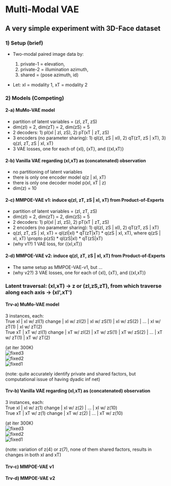 # Multi-Modal VAE

## A very simple experiment with 3D-Face dataset


### 1) Setup (brief)

- Two-modal paired image data by: <br />
  1) private-1 = elevation, <br />
  2) private-2 = illumination azimuth, <br />
  3) shared = (pose azimuth, id) <br />
  
- Let: xI = modality 1, xT = modality 2 <br />

### 2) Models (Competing)

#### 2-a) MuMo-VAE model

- partition of latent variables = (zI, zT, zS) <br />
- dim(zI) = 2, dim(zT) = 2, dim(zS) = 5 <br />
- 2 decoders: 1) pI(xI | zI, zS),  2) pT(xT | zT, zS) <br />
- 3 encoders (no parameter sharing): 1) qI(zI, zS | xI),  2) qT(zT, zS | xT),  3) q(zI, zT, zS | xI, xT) <br />
- 3 VAE losses, one for each of {xI}, {xT}, and {(xI,xT)} <br />

<!--
*Latent traversal from (xI,xT) (at iter 80K)<br />
![fixed3](https://user-images.githubusercontent.com/44901665/55332825-0d7e9700-548e-11e9-88a2-7ab8f150345b.gif)<br />
![fixed2](https://user-images.githubusercontent.com/44901665/55332885-2129fd80-548e-11e9-9af1-def6d2931b03.gif)<br />
![fixed1](https://user-images.githubusercontent.com/44901665/55332858-17a09580-548e-11e9-9864-61014125a9d1.gif)<br />
-->

#### 2-b) Vanilla VAE regarding (xI,xT) as (concatenated) observation

- no partitioning of latent variables <br />
- there is only one encoder model q(z | xI, xT) <br />
- there is only one decoder model p(xI, xT | z) <br />
- dim(z) = 10

<!--
*Latent traversal from (xI,xT) (at iter 80K)<br />
![fixed3](https://user-images.githubusercontent.com/44901665/55333299-e83e5880-548e-11e9-9159-3aa8afd23cca.gif)<br />
![fixed2](https://user-images.githubusercontent.com/44901665/55333312-eeccd000-548e-11e9-9300-5dc52994797b.gif)<br />
![fixed1](https://user-images.githubusercontent.com/44901665/55333373-1a4fba80-548f-11e9-9817-8ad7850ec5dd.gif)<br />
-->

#### 2-c) MMPOE-VAE v1: induce q(zI, zT, zS | xI, xT) from Product-of-Experts

- partition of latent variables = (zI, zT, zS) <br />
- dim(zI) = 2, dim(zT) = 2, dim(zS) = 5 <br />
- 2 decoders: 1) pI(xI | zI, zS),  2) pT(xT | zT, zS) <br />
- 2 encoders (no parameter sharing): 1) qI(zI, zS | xI),  2) qT(zT, zS | xT) <br />
- q(zI, zT, zS | xI, xT) = qI(zI|xI) * qT(zT|xT) * q(zS | xI, xT), 
    where q(zS | xI, xT) \propto p(zS) * qI(zS|xI) * qT(zS|xT) <br />
- (why v1?) 1 VAE loss, for {(xI,xT)} <br />

#### 2-d) MMPOE-VAE v2: induce q(zI, zT, zS | xI, xT) from Product-of-Experts

- The same setup as MMPOE-VAE-v1, but ...
- (why v2?) 3 VAE losses, one for each of {xI}, {xT}, and {(xI,xT)} <br />


<!--
### R1) Reconstruction: (xI,xT) -> z or (zI,zS,zT) -> (xI',xT')
#### R1-a) MuMo-VAE model
#### R1-b) Vanilla VAE regarding (xI,xT) as (concatenated) observation
#### R1-c) MMPOE-VAE v1
#### R1-d) MMPOE-VAE v2
### R2) Pure synthesis: z or (zI,zS,zT) ~ N(0,I) -> (xI,xT)
#### R2-a) MuMo-VAE model
#### R2-b) Vanilla VAE regarding (xI,xT) as (concatenated) observation
#### R2-c) MMPOE-VAE v1
#### R2-d) MMPOE-VAE v2
### R3) Cross-modal prediction: Given xI, infer zS, zT ~ N(0,I) -> xT (changing the role of I and T)
#### R3-a) MuMo-VAE model
#### R3-b) Vanilla VAE regarding (xI,xT) as (concatenated) observation
Of course, N/A
#### R3-c) MMPOE-VAE v1
#### R3-d) MMPOE-VAE v2
-->


### Latent traversal: (xI,xT) -> z or (zI,zS,zT), from which traverse along each axis -> (xI',xT')

#### Trv-a) MuMo-VAE model

3 instances, each: <br />
True xI | xI w/ zI(1) change |  xI w/ zI(2) | xI w/ zS(1) | xI w/ zS(2) | ... | xI w/ zT(1) | xI w/ zT(2) <br />
True xT | xT w/ zI(1) change |  xT w/ zI(2) | xT w/ zS(1) | xT w/ zS(2) | ... | xT w/ zT(1) | xT w/ zT(2) <br />

(at iter 300K) <br />
![fixed3](https://user-images.githubusercontent.com/44901665/55629573-6b232400-57ab-11e9-8cef-b84f3a651b9a.gif)<br />
![fixed2](https://user-images.githubusercontent.com/44901665/55629559-6494ac80-57ab-11e9-9ab3-4947889314c6.gif)<br />
![fixed1](https://user-images.githubusercontent.com/44901665/55629533-53e43680-57ab-11e9-87fd-82af64fe49a6.gif)<br />

(note: quite accurately identify private and shared factors, but computational issue of having dyadic inf net) <br />

#### Trv-b) Vanilla VAE regarding (xI,xT) as (concatenated) observation

3 instances, each: <br />
True xI | xI w/ z(1) change |  xI w/ z(2) | ... | xI w/ z(10) <br />
True xT | xT w/ z(1) change |  xT w/ z(2) | ... | xT w/ z(10) <br />

(at iter 300K) <br />
![fixed3](https://user-images.githubusercontent.com/44901665/55629683-b3424680-57ab-11e9-9aa2-38293cd12790.gif)<br />
![fixed2](https://user-images.githubusercontent.com/44901665/55629680-afaebf80-57ab-11e9-911d-b6ffda29fae3.gif)<br />
![fixed1](https://user-images.githubusercontent.com/44901665/55629640-97d73b80-57ab-11e9-8f76-36f2cc3561c4.gif)<br />

(note: variation of z(4) or z(7), none of them shared factors, results in changes in both xI and xT)<br />

#### Trv-c) MMPOE-VAE v1

#### Trv-d) MMPOE-VAE v2



